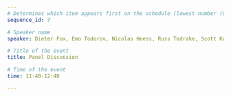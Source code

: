 ```yaml
---
# Determines which item appears first on the schedule (lowest number (0) appears first)
sequence_id: 7

# Speaker name
speaker: Dieter Fox, Emo Todorov, Nicolas Heess, Russ Tedrake, Scott Kuindersma

# Title of the event
title: Panel Discussion

# Time of the event
time: 11:40-12:40

---
```

